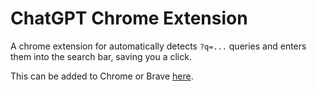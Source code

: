 # ChatGPT Chrome Extension

A chrome extension for automatically detects `?q=...` queries and enters them into the search bar, saving you a click.

This can be added to Chrome or Brave [here](https://chrome.google.com/webstore/detail/chatgpt-query-detector/fpmkloadngjobjlckhokcaklldkjbojh).
